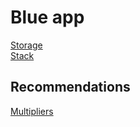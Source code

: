 # Blue app

[Storage](storage.md)  
[Stack](stack.md)

## Recommendations
[Multipliers](recommendations/multipliers.md)